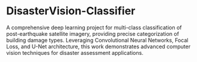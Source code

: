 # DisasterVision-Classifier
A comprehensive deep learning project for multi-class classification of post-earthquake satellite imagery, providing precise categorization of building damage types. Leveraging Convolutional Neural Networks, Focal Loss, and U-Net architecture, this work demonstrates advanced computer vision techniques for disaster assessment applications.
